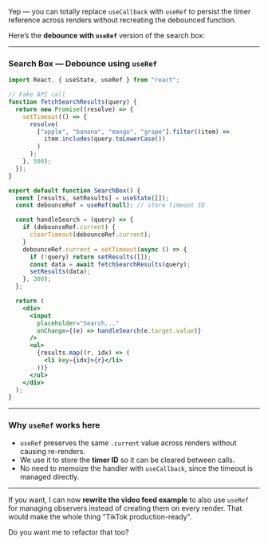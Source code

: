 Yep — you can totally replace `useCallback` with `useRef` to persist the timer reference across renders without recreating the debounced function.

Here’s the **debounce with `useRef`** version of the search box:

---

### **Search Box — Debounce using `useRef`**

```jsx
import React, { useState, useRef } from "react";

// Fake API call
function fetchSearchResults(query) {
  return new Promise((resolve) => {
    setTimeout(() => {
      resolve(
        ["apple", "banana", "mango", "grape"].filter((item) =>
          item.includes(query.toLowerCase())
        )
      );
    }, 500);
  });
}

export default function SearchBox() {
  const [results, setResults] = useState([]);
  const debounceRef = useRef(null); // store timeout ID

  const handleSearch = (query) => {
    if (debounceRef.current) {
      clearTimeout(debounceRef.current);
    }
    debounceRef.current = setTimeout(async () => {
      if (!query) return setResults([]);
      const data = await fetchSearchResults(query);
      setResults(data);
    }, 300);
  };

  return (
    <div>
      <input
        placeholder="Search..."
        onChange={(e) => handleSearch(e.target.value)}
      />
      <ul>
        {results.map((r, idx) => (
          <li key={idx}>{r}</li>
        ))}
      </ul>
    </div>
  );
}
```

---

### **Why `useRef` works here**

- `useRef` preserves the same `.current` value across renders without causing re-renders.
- We use it to store the **timer ID** so it can be cleared between calls.
- No need to memoize the handler with `useCallback`, since the timeout is managed directly.

---

If you want, I can now **rewrite the video feed example** to also use `useRef` for managing observers instead of creating them on every render. That would make the whole thing "TikTok production-ready".

Do you want me to refactor that too?
